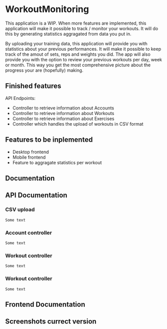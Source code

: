 # WorkoutMonitoring
This application is a WIP. When more features are implemented, this application will make it possible to track / monitor your workouts. It will do this by generating statistics aggragated from data you put in.

By uploading your training data, this application will provide you with statistics about your previous performances. It will make it possible to keep track of the amout of sets, reps and weights you did. The app will also provide you with the option to review your previous workouts per day, week or month. This way you get the most comprehensive picture about the progress your are (hopefully) making.

## Finished features
API Endpoints: 
- Controller to retrieve information about Accounts
- Controller to retrieve information about Workouts
- Controller to retrieve information about Exercises
- Controller which handles the upload of workouts in CSV format

## Features to be inplemented
- Desktop frontend
- Mobile frontend
- Feature to aggragate statistics per workout

## Documentation
 ## API Documentation
   ### CSV upload
    Some text
    
   ### Account controller
    Some text
    
   ### Workout controller
    Some text
    
   ### Workout controller
    Some text
    
 ## Frontend Documentation
 
## Screenshots currect version 
